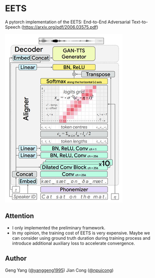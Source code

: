 # EETS
A pytorch implementation of the EETS: End-to-End Adversarial Text-to-Speech (https://arxiv.org/pdf/2006.03575.pdf)

![](./images/eets.png)

## Attention
* I only implemented the preliminary framework.
* In my opinion, the training cost of EETS is very expensive. Maybe we can consider using ground truth duration during training process and introduce additional auxiliary loss to accelerate convergence.

## Author
Geng Yang ([@yanggeng1995](https://github.com/yanggeng1995))
Jian Cong ([@npujcong](https://github.com/npujcong))
